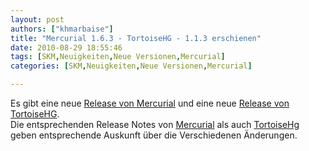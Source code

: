 ```yaml
---
layout: post
authors: ["khmarbaise"]
title: "Mercurial 1.6.3 - TortoiseHG - 1.1.3 erschienen"
date: 2010-08-29 18:55:46
tags: [SKM,Neuigkeiten,Neue Versionen,Mercurial]
categories: [SKM,Neuigkeiten,Neue Versionen,Mercurial]

---
```

Es gibt eine neue <a href="http://mercurial.selenic.com/about/">Release von Mercurial</a> und eine neue <a href="http://tortoisehg.bitbucket.org/">Release von TortoiseHG</a>. </br>
Die entsprechenden Release Notes von <a href="http://mercurial.selenic.com/wiki/WhatsNew#A1.6.3_.282010-08-26.29">Mercurial</a> als auch <a href="http://bitbucket.org/tortoisehg/stable/wiki/ReleaseNotes#tortoisehg-113">TortoiseHg</a> geben entsprechende Auskunft über die Verschiedenen Änderungen.
